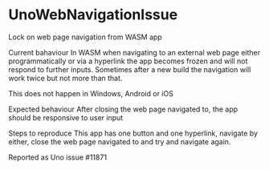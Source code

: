 # UnoWebNavigationIssue
Lock on web page navigation from WASM app

Current bahaviour
In WASM when navigating to an external web page either programmatically or via a hyperlink the app becomes frozen and will not respond to further inputs. Sometimes after a new build the navigation will work twice but not more than that.

This does not happen in Windows, Android or iOS

Expected behaviour
After closing the web page navigated to, the app should be responsive to user input

Steps to reproduce
This app has one button and one hyperlink, navigate by either, close the web page navigated to and try and navigate again.

Reported as
Uno issue #11871